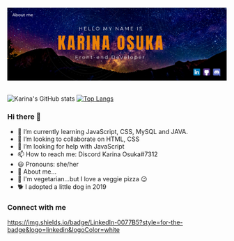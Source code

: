 ![I am Front-end Developer](https://github.com/kari-osk/kari-osk/blob/main/about_me.png)
##
![Karina's GitHub stats](https://github-readme-stats.vercel.app/api?username=kari-osk&show_icons=true&theme=radical)
[![Top Langs](https://github-readme-stats.vercel.app/api/top-langs/?username=kari-osk&layout=compact)](https://github.com/kari-osk/github-readme-stats)

### Hi there 👋

- 🌱 I’m currently learning JavaScript, CSS, MySQL and JAVA. 
- 👯 I’m looking to collaborate on HTML, CSS
- 🤔 I’m looking for help with JavaScript
- 📫 How to reach me: Discord Karina Osuka#7312
- 😃 Pronouns: she/her
- 🌸 About me...
- 🥦 I'm vegetarian...but I love a veggie pizza 😉
- 🐕 I adopted a little dog in 2019

### Connect with me
<div>
  <a href="www.linkedin.com/in/karinaosuka" target="_blank

https://img.shields.io/badge/LinkedIn-0077B5?style=for-the-badge&logo=linkedin&logoColor=white

